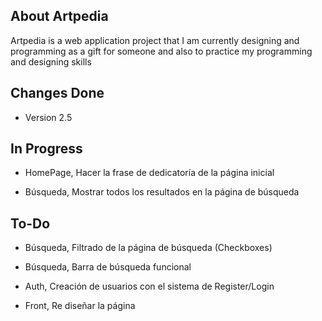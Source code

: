 ## About Artpedia

Artpedia is a web application project that I am currently designing and programming as a gift for someone and also to practice
my programming and designing skills

## Changes Done

- Version 2.5

## In Progress

- HomePage, Hacer la frase de dedicatoría de la página inicial

- Búsqueda, Mostrar todos los resultados en la página de búsqueda

## To-Do

- Búsqueda, Filtrado de la página de búsqueda (Checkboxes)
- Búsqueda, Barra de búsqueda funcional

- Auth, Creación de usuarios con el sistema de Register/Login

- Front, Re diseñar la página
